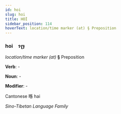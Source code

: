 ```yaml
---
id: hoi
slug: hoi
title: HOİ
sidebar_position: 114
hoverText: location/time marker (at) § Preposition
---
```


### hoi&emsp;<span kind="abugida">ɂɽɟ</span>

*location/time marker (at)* **§** Preposition

**Verb**: -

**Noun**: -

**Modifier**: -

Cantonese 喺 hai 

*Sino-Tibetan Language Family*